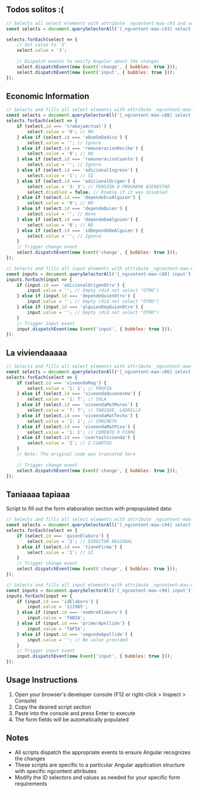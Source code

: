 ## Todos solitos :(

```javascript
// Selects all select elements with attribute _ngcontent-mao-c93 and sets them to '3'
const selects = document.querySelectorAll('[_ngcontent-mao-c93] select');

selects.forEach(select => {
    // Set value to '3'
    select.value = '3';
    
    // Dispatch events to notify Angular about the changes
    select.dispatchEvent(new Event('change', { bubbles: true }));
    select.dispatchEvent(new Event('input', { bubbles: true }));
});
```

## Economic Information

```javascript
// Selects and fills all select elements with attribute _ngcontent-mao-c88
const selects = document.querySelectorAll('[_ngcontent-mao-c88] select');
selects.forEach(select => {
    if (select.id === 'trabajaActual') {
        select.value = '0'; // NO
    } else if (select.id === 'aQueSeDedica') {
        select.value = ''; // Ignore
    } else if (select.id === 'remuneracionRecibe') {
        select.value = '0'; // NO
    } else if (select.id === 'remuneracionCuanto') {
        select.value = ''; // Ignore
    } else if (select.id === 'adicionalIngreso') {
        select.value = '1'; // SÍ
    } else if (select.id === 'adicionalOrigen') {
        select.value = '3: 3'; // PENSIÓN O PROGRAMA BIENESTAR
        select.disabled = false; // Enable if it was disabled
    } else if (select.id === 'dependeEcoAlguien') {
        select.value = '0'; // NO
    } else if (select.id === 'dependeQuien') {
        select.value = ''; // None
    } else if (select.id === 'dependeDeAlguien') {
        select.value = '0'; // NO
    } else if (select.id === 'idDependeDeAlguien') {
        select.value = ''; // Ignore
    }
    // Trigger change event
    select.dispatchEvent(new Event('change', { bubbles: true }));
});

// Selects and fills all input elements with attribute _ngcontent-mao-c88
const inputs = document.querySelectorAll('[_ngcontent-mao-c88] input');
inputs.forEach(input => {
    if (input.id === 'adicionalOrigenOtro') {
        input.value = ''; // Empty (did not select "OTRO")
    } else if (input.id === 'dependeQuienOtro') {
        input.value = ''; // Empty (did not select "OTRO")
    } else if (input.id === 'alguienDepQuienOtro') {
        input.value = ''; // Empty (did not select "OTRO")
    }
    // Trigger input event
    input.dispatchEvent(new Event('input', { bubbles: true }));
});
```

## La viviendaaaaa

```javascript
// Selects and fills all select elements with attribute _ngcontent-mao-c86
const selects = document.querySelectorAll('[_ngcontent-mao-c86] select');
selects.forEach(select => {
    if (select.id === 'viveendaReg') {
        select.value = '1: 1'; // PROPIA
    } else if (select.id === 'viveendaQuienesHa') {
        select.value = '1: 7'; // SOLA
    } else if (select.id === 'viveendaMatMuros') {
        select.value = '7: 7'; // TABIQUE, LADRILLO
    } else if (select.id === 'viveendaMatTecho') {
        select.value = '1: 1'; // CONCRETO
    } else if (select.id === 'viveendaMatPiso') {
        select.value = '1: 1'; // CEMENTO O FIRME
    } else if (select.id === 'cuartosVivienda') {
        select.value = '2'; // 2 CUARTOS
    }
    // Note: The original code was truncated here
    
    // Trigger change event
    select.dispatchEvent(new Event('change', { bubbles: true }));
});
```

## Taniaaaa tapiaaa
Script to fill out the form elaboration section with prepopulated data:

```javascript
// Selects and fills all select elements with attribute _ngcontent-mao-c94
const selects = document.querySelectorAll('[_ngcontent-mao-c94] select');
selects.forEach(select => {
    if (select.id === 'quienElaboro') {
        select.value = '2'; // DIRECTOR REGIONAL
    } else if (select.id === 'tieneFirma') {
        select.value = '1'; // SÍ
    }
    // Trigger change event
    select.dispatchEvent(new Event('change', { bubbles: true }));
});

// Selects and fills all input elements with attribute _ngcontent-mao-c94
const inputs = document.querySelectorAll('[_ngcontent-mao-c94] input');
inputs.forEach(input => {
    if (input.id === 'idElaboro') {
        input.value = '111985';
    } else if (input.id === 'nombreElaboro') {
        input.value = 'TANIA';
    } else if (input.id === 'primerApellido') {
        input.value = 'TAPIA';
    } else if (input.id === 'segundoApellido') {
        input.value = ''; // No value provided
    }
    // Trigger input event
    input.dispatchEvent(new Event('input', { bubbles: true }));
});
```


## Usage Instructions

1. Open your browser's developer console (F12 or right-click > Inspect > Console)
2. Copy the desired script section
3. Paste into the console and press Enter to execute
4. The form fields will be automatically populated

## Notes

- All scripts dispatch the appropriate events to ensure Angular recognizes the changes
- These scripts are specific to a particular Angular application structure with specific ngcontent attributes
- Modify the ID selectors and values as needed for your specific form requirements
